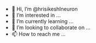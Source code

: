 - 👋 Hi, I’m @hrisikeshIneuron
- 👀 I’m interested in ...
- 🌱 I’m currently learning ...
- 💞️ I’m looking to collaborate on ...
- 📫 How to reach me ...

<!---
hrisikeshIneuron/hrisikeshIneuron is a ✨ special ✨ repository because its `README.md` (this file) appears on your GitHub profile.
You can click the Preview link to take a look at your changes.
--->
